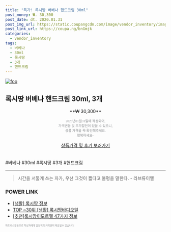 ```yaml
--- 
title: "특가! 록시땅 버베나 핸드크림 30ml" 
post_money: ₩. 30,300 
post_date: dt. 2020.01.31 
post_img_url: https://static.coupangcdn.com/image/vendor_inventory/images/2018/09/20/14/8/08c1be50-70dd-453c-ac51-b7299ad139a6.jpg 
post_link_url: https://coupa.ng/bnGmjk 
categories: 
  - vendor_inventory 
tags: 
  - 버베나 
  - 30ml 
  - 록시땅 
  - 3개 
  - 핸드크림 
--- 
```

[![foo](https://static.coupangcdn.com/image/vendor_inventory/images/2018/09/20/14/8/08c1be50-70dd-453c-ac51-b7299ad139a6.jpg)](https://coupa.ng/bnGmjk) 

## 록시땅 버베나 핸드크림 30ml, 3개 
<p style="text-align: center;">**₩ 30,300**</p> 
<p style="text-align: center;"><span style="color: #898c8f; font-family: Georgia,Times,serif; font-size: 0.75em;">2020년01월31일에 작성되어, <br>가격변동 및 추가할인이 있을 수 있으니,<br> 상품 가격을 꼭!확인해주세요.<br>행복하세요~</span> 
</p>	 
<div markdown="0" style="text-align: center;"><a href="https://coupa.ng/bnGmjk" class="btn btn--success">상품가격 및 후기 보러가기</a></div> 
<br><br> 
  #버베나 #30ml #록시땅 #3개 #핸드크림 
<hr> 

> 시간을 서툴게 쓰는 자가, 우선 그것이 짧다고 불평을 말한다. - 라브류이엘 


### POWER LINK

* <a href="https://blog.naver.com/santokki14/221765245519" target="_blank"> [생활] 록시땅 정보 </a>
* <a href="https://blog.naver.com/fasyy4321/221779762490" target="_blank"> TOP ~30위 [생활] 록시땅바디오일</a>
* <a href="https://blog.naver.com/fasyy4321/221786104908" target="_blank">[추천]록시땅이모르뗄 47가지 정보</a>

<span style="color: #898c8f; font-family: Georgia,Times,serif; font-size: 0.55em;">파트너스활동으로 작성자에게 일정액의 커미션이 제공될수 있습니다.</span> 
